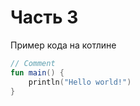 # Часть 3

Пример кода на котлине

```kotlin
// Comment
fun main() {
    println("Hello world!")
}
```
